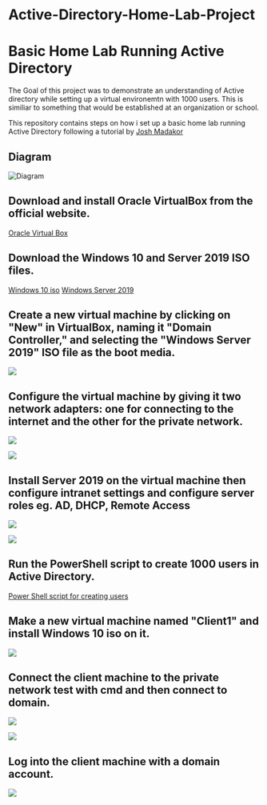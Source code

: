 # Active-Directory-Home-Lab-Project
# Basic Home Lab Running Active Directory

The Goal of this project was to demonstrate an understanding of Active directory while setting up a virtual environemtn with 1000 users. This is similiar to something that would be established at an organization or school.

This repository contains steps on how i set up a basic home lab running Active Directory following a tutorial by [Josh Madakor](https://www.youtube.com/@JoshMadakor)

## Diagram
![Diagram](https://github.com/Malikj10/Active-Directory-Home-Lab-Project/blob/main/1.Network%20Infrastructure.png)

## Download and install Oracle VirtualBox from the official website.
[Oracle Virtual Box](https://www.virtualbox.org/)

## Download the Windows 10 and Server 2019 ISO files.
[Windows 10 iso](https://www.microsoft.com/en-us/software-download/windows10ISO)
[Windows Server 2019](https://www.microsoft.com/en-us/evalcenter/evaluate-windows-server-2019)


## Create a new virtual machine by clicking on "New" in VirtualBox, naming it "Domain Controller," and selecting the "Windows Server 2019" ISO file as the boot media.

![](https://github.com/Malikj10/Active-Directory-Home-Lab-Project/blob/main/2.%20Creater%20sever%20VM.png)


##  Configure the virtual machine by giving it two network adapters: one for connecting to the internet and the other for the private network.

![](https://github.com/Malikj10/Active-Directory-Home-Lab-Project/blob/main/3.%20Network%20Settings%201.png)

![](https://github.com/Malikj10/Active-Directory-Home-Lab-Project/blob/main/4.%20Network%20Settings%202.png)

##  Install Server 2019 on the virtual machine then configure intranet settings and configure server roles eg. AD, DHCP, Remote Access
![](https://github.com/Malikj10/Active-Directory-Home-Lab-Project/blob/main/5.%20Ensure%20Intranet%20network%20is%20properly%20configed.png)

![](https://github.com/Malikj10/Active-Directory-Home-Lab-Project/blob/main/6.%20Ensure%20proper%20set%20up%20of%20SEVER%20roles.png)




##  Run the PowerShell script to create 1000 users in Active Directory.

[Power Shell script for creating users](https://github.com/joshmadakor1/AD_PS)

##  Make a new virtual machine named "Client1" and install Windows 10 iso on it.

![](https://github.com/Malikj10/Active-Directory-Home-Lab-Project/blob/main/7.%20Create%20CLient%201%20with%20windows%2010.png)


##  Connect the client machine to the private network test with cmd and then connect to domain.
![](https://github.com/Malikj10/Active-Directory-Home-Lab-Project/blob/main/8.%20Set%20up%20client%20and%20ensure%20testing.png)

![](https://github.com/Malikj10/Active-Directory-Home-Lab-Project/blob/main/9.%20Join%20client%20to%20domain.png)
##  Log into the client machine with a domain account.

![](https://github.com/Malikj10/Active-Directory-Home-Lab-Project/blob/main/10%20Log%20in.png)

